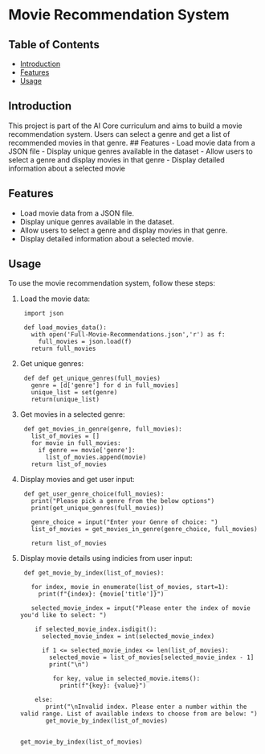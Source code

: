 # Movie Recommendation System

## Table of Contents
- [Introduction](#introduction)
- [Features](#features)
- [Usage](#usage) 
   
## Introduction

This project is part of the AI Core curriculum and aims to build a movie recommendation system. Users can select a genre and get a list of recommended movies in that genre. ## Features - Load movie data from a JSON file - Display unique genres available in the dataset - Allow users to select a genre and display movies in that genre - Display detailed information about a selected movie 

## Features
- Load movie data from a JSON file.
- Display unique genres available in the dataset.
- Allow users to select a genre and display movies in that genre.
- Display detailed information about a selected movie.
  
## Usage
To use the movie recommendation system, follow these steps: 
1. Load the movie data:

        import json

        def load_movies_data():
          with open('Full-Movie-Recommendations.json','r') as f:
            full_movies = json.load(f)
          return full_movies

2. Get unique genres:

        def def get_unique_genres(full_movies)
          genre = [d['genre'] for d in full_movies]
          unique_list = set(genre)
          return(unique_list)
   
3. Get movies in a selected genre:

        def get_movies_in_genre(genre, full_movies):
          list_of_movies = []
          for movie in full_movies:
            if genre == movie['genre']:
              list_of_movies.append(movie)
          return list_of_movies

4. Display movies and get user input:

        def get_user_genre_choice(full_movies):
          print("Please pick a genre from the below options")
          print(get_unique_genres(full_movies))
    
          genre_choice = input("Enter your Genre of choice: ")
          list_of_movies = get_movies_in_genre(genre_choice, full_movies)
    
          return list_of_movies

5. Display movie details using indicies from user input:

        def get_movie_by_index(list_of_movies):

          for index, movie in enumerate(list_of_movies, start=1): 
            print(f"{index}: {movie['title']}")
  
          selected_movie_index = input("Please enter the index of movie you'd like to select: ")
  
           if selected_movie_index.isdigit():
             selected_movie_index = int(selected_movie_index)
          
             if 1 <= selected_movie_index <= len(list_of_movies):
               selected_movie = list_of_movies[selected_movie_index - 1]
               print("\n")
  
                for key, value in selected_movie.items():
                  print(f"{key}: {value}")
  
           else: 
              print("\nInvalid index. Please enter a number within the valid range. List of available indexs to choose from are below: ") 
              get_movie_by_index(list_of_movies)
          

       get_movie_by_index(list_of_movies)






   
